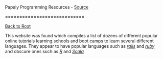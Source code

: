 Papaly Programming Resources - [Source](https://papaly.com/Randy/fn31j/Programming-Resources)

============================

[Back to Root](../../../README.md#Reference-Material)

This website was found which compiles a list of dozens of different popular online tutorials learning schools and boot camps to learn several different languages. They appear to have popular languages such as [*rails*][1] and [*ruby*][2] and obscure ones such as [*R*][3] and [*Scala*][4]

[1]:[https://en.wikipedia.org/wiki/Ruby_(programming_language)]
[2]:[https://en.wikipedia.org/wiki/Ruby_on_Rails]
[3]:[https://en.wikipedia.org/wiki/R_(programming_language)]
[4]:[https://en.wikipedia.org/wiki/Scala_(programming_language)]
